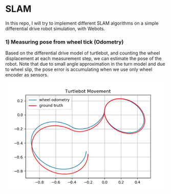 # SLAM
In this repo, I will try to implement different SLAM algorithms on a simple differential drive robot simulation, with Webots.

### 1) Measuring pose from wheel tick (Odometry)
Based on the differential drive model of turtlebot, and counting the wheel displacement at each measurement step, we can estimate the pose of the robot. Note that due to small angle approximation in the turn model and due to wheel slip, the pose error is accumulating when we use only wheel encoder as sensors.

![](analysis/wheel_odometry.png)
